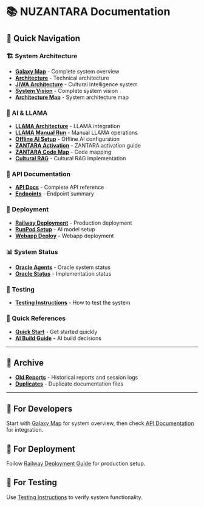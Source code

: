 # 📚 NUZANTARA Documentation

## 🎯 Quick Navigation

### 🏗️ System Architecture
- **[Galaxy Map](galaxy-map/README.md)** - Complete system overview
- **[Architecture](architecture/ARCHITECTURE.md)** - Technical architecture
- **[JIWA Architecture](architecture/JIWA_ARCHITECTURE.md)** - Cultural intelligence system
- **[System Vision](architecture/SYSTEM_COMPLETE_VISION.md)** - Complete system vision
- **[Architecture Map](architecture/PERFECT_SYSTEM_ARCHITECTURE_MAP.md)** - System architecture map

### 🤖 AI & LLAMA
- **[LLAMA Architecture](ai/LLAMA_LIVE_ARCHITECTURE.md)** - LLAMA integration
- **[LLAMA Manual Run](ai/LLAMA_MANUAL_RUN.md)** - Manual LLAMA operations
- **[Offline AI Setup](ai/OFFLINE_AI_SETUP.md)** - Offline AI configuration
- **[ZANTARA Activation](ai/ZANTARA_ACTIVATION_MAP.md)** - ZANTARA activation guide
- **[ZANTARA Code Map](ai/ZANTARA_LLAMA_CODE_MAP.md)** - Code mapping
- **[Cultural RAG](ai/CULTURAL_RAG_IMPLEMENTATION_SUMMARY.md)** - Cultural RAG implementation

### 🔌 API Documentation
- **[API Docs](api/API_DOCUMENTATION.md)** - Complete API reference
- **[Endpoints](api/endpoint-summary.md)** - Endpoint summary

### 🚀 Deployment
- **[Railway Deployment](guides/RAILWAY_DEPLOYMENT_GUIDE.md)** - Production deployment
- **[RunPod Setup](guides/RUNPOD_DEVAI_SETUP.md)** - AI model setup
- **[Webapp Deploy](deployment/WEBAPP_DEPLOY_PROCESS.md)** - Webapp deployment

### 📊 System Status
- **[Oracle Agents](status/ORACLE_AGENTS_COMPLETE_IMPLEMENTATION.md)** - Oracle system status
- **[Oracle Status](status/ORACLE_IMPLEMENTATION_STATUS.md)** - Implementation status

### 🧪 Testing
- **[Testing Instructions](testing/TESTING_INSTRUCTIONS.md)** - How to test the system

### 🔧 Quick References
- **[Quick Start](guides/QUICK_START.md)** - Get started quickly
- **[AI Build Guide](guides/AI_BUILD_DECISION_GUIDE.md)** - AI build decisions

---

## 📁 Archive
- **[Old Reports](archive/reports/)** - Historical reports and session logs
- **[Duplicates](archive/duplicates/)** - Duplicate documentation files

---

## 🎯 For Developers
Start with [Galaxy Map](galaxy-map/README.md) for system overview, then check [API Documentation](api/API_DOCUMENTATION.md) for integration.

## 🎯 For Deployment
Follow [Railway Deployment Guide](guides/RAILWAY_DEPLOYMENT_GUIDE.md) for production setup.

## 🎯 For Testing
Use [Testing Instructions](testing/TESTING_INSTRUCTIONS.md) to verify system functionality.